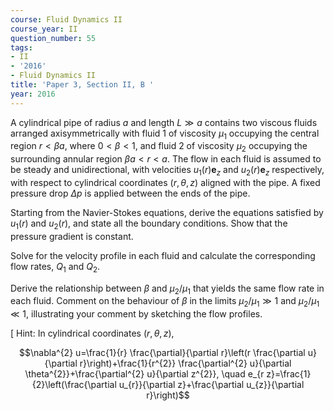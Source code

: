 ```yaml
---
course: Fluid Dynamics II
course_year: II
question_number: 55
tags:
- II
- '2016'
- Fluid Dynamics II
title: 'Paper 3, Section II, B '
year: 2016
---
```




A cylindrical pipe of radius $a$ and length $L \gg a$ contains two viscous fluids arranged axisymmetrically with fluid 1 of viscosity $\mu_{1}$ occupying the central region $r<\beta a$, where $0<\beta<1$, and fluid 2 of viscosity $\mu_{2}$ occupying the surrounding annular region $\beta a<r<a$. The flow in each fluid is assumed to be steady and unidirectional, with velocities $u_{1}(r) \mathbf{e}_{z}$ and $u_{2}(r) \mathbf{e}_{z}$ respectively, with respect to cylindrical coordinates $(r, \theta, z)$ aligned with the pipe. A fixed pressure drop $\Delta p$ is applied between the ends of the pipe.

Starting from the Navier-Stokes equations, derive the equations satisfied by $u_{1}(r)$ and $u_{2}(r)$, and state all the boundary conditions. Show that the pressure gradient is constant.

Solve for the velocity profile in each fluid and calculate the corresponding flow rates, $Q_{1}$ and $Q_{2}$.

Derive the relationship between $\beta$ and $\mu_{2} / \mu_{1}$ that yields the same flow rate in each fluid. Comment on the behaviour of $\beta$ in the limits $\mu_{2} / \mu_{1} \gg 1$ and $\mu_{2} / \mu_{1} \ll 1$, illustrating your comment by sketching the flow profiles.

$[$ Hint: In cylindrical coordinates $(r, \theta, z)$,

$$\nabla^{2} u=\frac{1}{r} \frac{\partial}{\partial r}\left(r \frac{\partial u}{\partial r}\right)+\frac{1}{r^{2}} \frac{\partial^{2} u}{\partial \theta^{2}}+\frac{\partial^{2} u}{\partial z^{2}}, \quad e_{r z}=\frac{1}{2}\left(\frac{\partial u_{r}}{\partial z}+\frac{\partial u_{z}}{\partial r}\right)$$